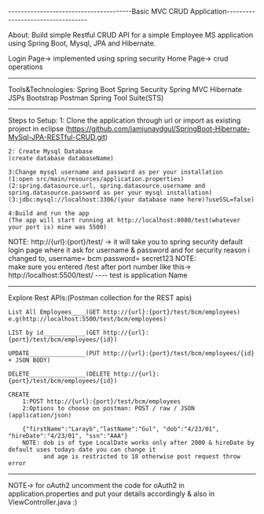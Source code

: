 ---------------------------------------Basic MVC CRUD Application----------------------------------

About:	Build simple Restful CRUD API for a simple Employee MS application using Spring Boot, Mysql, 
	JPA and Hibernate.

Login Page-> implemented using spring security
Home Page-> crud operations
___________________________

Tools&Technologies:	
	Spring Boot
	Spring Security
	Spring MVC
	Hibernate
	JSPs
	Bootstrap
	Postman
	Spring Tool Suite(STS)
___________________________

Steps to Setup:	
	1: Clone the application through url or import as existing project in eclipse
	(https://github.com/iamjunaydgul/SpringBoot-Hibernate-MySql-JPA-RESTful-CRUD.git)
	
	2: Create Mysql Database
	(create database databaseName)
	
	3:Change mysql username and password as per your installation
	(1:open src/main/resources/application.properties)
	(2:spring.datasource.url, spring.datasource.username and spring.datasource.password as per your mysql installation)
	(3:jdbc:mysql://localhost:3306/(your database name here)?useSSL=false)
	
	4:Build and run the app
	(The app will start running at http://localhost:8080/test(whatever your port is) mine was 5500)
	
NOTE:	http://{url}:{port}/test/ -> it will take you to spring security default login page where it ask for username & password and
				     for security reason i changed to,
					username= bcm
					password= secret123
NOTE:	
	make sure you entered /test after port number like this-> http://localhost:5500/test/ ---- test is application Name
____________________________

Explore Rest APIs:(Postman collection for the REST apis)

	List All Employees____(GET http://{url}:{port}/test/bcm/employees) e.g(http://localhost:5500/test/bcm/employees)
	
	LIST by id____________(GET http://{url}:{port}/test/bcm/employees/{id})
	
	UPDATE________________(PUT http://{url}:{port}/test/bcm/employees/{id} + JSON BODY)

	DELETE________________(DELETE http://{url}:{port}/test/bcm/employees/{id})

	CREATE
		1:POST http://{url}:{port}/test/bcm/employees
		2:Options to choose on postman: POST / raw / JSON (application/json)
   	 	
		{"firstName":"Larayb","lastName":"Gul", "dob":"4/23/01", "hireDate":"4/23/01", "ssn":"AAA"}
		NOTE: dob is of type LocalDate works only after 2000 & hireDate by default uses todays date you can change it
		      and age is restricted to 18 otherwise post request throw error
____________________________
NOTE-> for oAuth2 
	uncomment the code for oAuth2 in application.properties and put your details accordingly
	& also in ViewController.java :)


